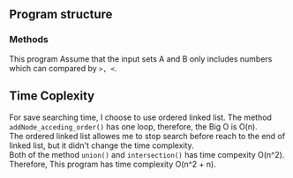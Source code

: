 ## Program structure
### Methods
This program Assume that the input sets A and B only includes numbers which can compared by `>, <`. 

## Time Coplexity
For save searching time, I choose to use ordered linked list. The method `addNode_acceding_order()` has one loop, therefore, the Big O is O(n).  
The ordered linked list allowes me to stop search before reach to the end of linked list, but it didn't change the time complexity.  
Both of the method `union()` and `intersection()` has time compexity O(n^2).  
Therefore, This program has time complexity O(n^2 + n).  